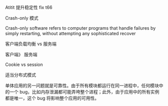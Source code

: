 Atitit 提升稳定性  fix t66

Crash-only 模式

Crash-only software refers to computer programs that handle failures by simply restarting, without attempting any sophisticated recover



客户端负载均衡 vs 服务端

客户端》 服务端

Cookie vs session


适当分布式模式

单体应用的另一问题就是可靠性。由于所有模块都运行在同一进程中，任何模块中的一个 bug，比如内存泄漏都可能弄垮整个进程；此外，由于应用中的所有实例都是唯一，这个 bug 将影响整个应用的可用性。
